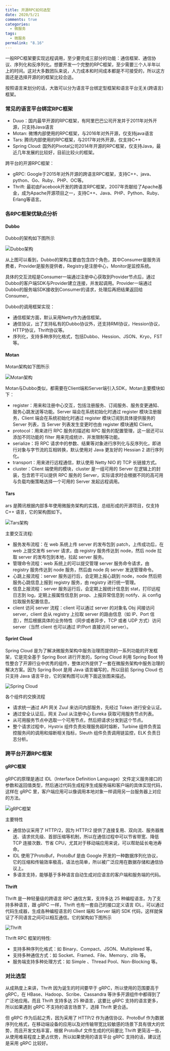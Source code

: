 ```yaml
---
title: 开源RPC如何选型
date: 2020/5/21
comments: true
categories:
  - 微服务
tags:
  - 微服务
permalink: "8.16"
---
```

一般RPC框架要实现远程调用，至少要完成三部分的功能：通信框架、通信协议、序列化和反序列化。想要开发一个完整的RPC框架，至少需要三个人半年以上的时间。这对大多数团队来说，人力成本和时间成本都是不可接受的，所以这方面还是选择开源的的框架比较合适。

按照语言来划分的话，大致可以分为语言平台绑定型框架和语言平台无关(跨语言)框架。

### 常见的语言平台绑定RPC框架

* Duuo：国内最早开源的RPC框架，有阿里巴巴公司开发并于2011年对外开源，只支持Java语言
* Motan: 微博内部使用的RPC框架，与2016年对外开源，仅支持java语言
* Tars: 腾讯内部使用的RPC框架，与2017年对外开源，仅支持C++
* Spring Cloud: 国外的Pivotal公司2014年开源的RPC框架，仅支持Java，最近几年发展的比较好，目前比较火的框架。

跨平台的开源RPC框架：

* gRPC: Google于2015年对外开源的跨语言RPC框架，支持C++、java、python、Go、Ruby、PHP、OC等。
* Thrift: 最初由Facebook开发的跨语言RPC框架，2007年贡献给了Apache基金，成为Apache开源项目之一，支持C++、Java、PHP、Python、Ruby、Erlang等语言。

### 各RPC框架优缺点分析

#### Dubbo

Dubbo的架构如下图所示

![Dubbo架构](https://static001.geekbang.org/resource/image/71/f3/7114e779d5e8a20ad9986b8ebc52f2f3.jpg)

从上图可以看到，Dubbo的架构主要由包含四个角色，其中Consumer是服务消费者，Provider是服务提供者，Registry是注册中心，Monitor是监控系统。

具体的交互流程是Consumer一端通过注册中心获取到Provider节点后，通过Dubbo的客户端SDK与Provider建立连接，并发起调用。Provider一端通过Dubbo的服务端SDK接收到Consumer的请求，处理后再把结果返回给Consumer。

Dubbo的调用框架实现：

* 通信框架方面，默认采用Netty作为通信框架。
* 通信协议，出了支持私有的Dubbo协议外，还支持RMI协议，Hession协议，HTTP协议，Thrift协议等。
* 序列化，支持多种序列化格式，包括Dubbo、Hession、JSON、Kryo，FST等。

#### Motan

Motan架构如下图所示

![Motan架构](https://pic.downk.cc/item/5ec9d084c2a9a83be57cc352.jpg)

Motan与Dubbo类似，都需要在Client端和Server端引入SDK，Motan主要模块如下：

* register：用来和注册中心交互，包括注册服务、订阅服务、服务变更通知、服务心跳发送等功能。Server 端会在系统初始化时通过 register 模块注册服务，Client 端会在系统初始化时通过 register 模块订阅到具体提供服务的 Server 列表，当 Server 列表发生变更时也由 register 模块通知 Client。
* protocol：用来进行 RPC 服务的描述和 RPC 服务的配置管理，这一层还可以添加不同功能的 filter 用来完成统计、并发限制等功能。
* serialize：将 RPC 请求中的参数、结果等对象进行序列化与反序列化，即进行对象与字节流的互相转换，默认使用对 Java 更友好的 Hessian 2 进行序列化。
* transport：用来进行远程通信，默认使用 Netty NIO 的 TCP 长链接方式。
* cluster：Client 端使用的模块，cluster 是一组可用的 Server 在逻辑上的封装，包含若干可以提供 RPC 服务的 Server，实际请求时会根据不同的高可用与负载均衡策略选择一个可用的 Server 发起远程调用。

#### Tars

ars 是腾讯根据内部多年使用微服务架构的实践，总结形成的开源项目，仅支持 C++ 语言，它的架构图如下。

![Tars架构](https://pic.downk.cc/item/5ec9d139c2a9a83be57d3ffc.jpg)

主要交互流程:

* 服务发布流程：在 web 系统上传 server 的发布包到 patch，上传成功后，在 web 上提交发布 server 请求，由 registry 服务传达到 node，然后 node 拉取 server 的发布包到本地，拉起 server 服务。
* 管理命令流程：web 系统上的可以提交管理 server 服务命令请求，由 registry 服务传达到 node 服务，然后由 node 向 server 发送管理命令。
* 心跳上报流程：server 服务运行后，会定期上报心跳到 node，node 然后把服务心跳信息上报到 registry 服务，由 registry 进行统一管理。
* 信息上报流程：server 服务运行后，会定期上报统计信息到 stat，打印远程日志到 log，定期上报属性信息到 prop、上报异常信息到 notify、从 config 拉取服务配置信息。
* client 访问 server 流程：client 可以通过 server 的对象名 Obj 间接访问 server，client 会从 registry 上拉取 server 的路由信息（如 IP、Port 信息），然后根据具体的业务特性（同步或者异步，TCP 或者 UDP 方式）访问 server（当然 client 也可以通过 IP/Port 直接访问 server）。

#### Sprint Cloud

Spring Cloud 是为了解决微服务架构中服务治理而提供的一系列功能的开发框架，它是完全基于 Spring Boot 进行开发的，Spring Cloud 利用 Spring Boot 特性整合了开源行业中优秀的组件，整体对外提供了一套在微服务架构中服务治理的解决方案。因为 Spring Boot 是用 Java 语言编写的，所以目前 Spring Cloud 也只支持 Java 语言平台，它的架构图可以用下面这张图来描述。

![Spring Cloud](https://pic.downk.cc/item/5ec9d1d9c2a9a83be57db82a.jpg)

各个组件的交换流程

* 请求统一通过 API 网关 Zuul 来访问内部服务，先经过 Token 进行安全认证。
* 通过安全认证后，网关 Zuul 从注册中心 Eureka 获取可用服务节点列表。
* 从可用服务节点中选取一个可用节点，然后把请求分发到这个节点。
* 整个请求过程中，Hystrix 组件负责处理服务超时熔断，Turbine 组件负责监控服务间的调用和熔断相关指标，Sleuth 组件负责调用链监控，ELK 负责日志分析。

### 跨平台开源RPC框架

#### gRPC框架

gRPC的原理是通过 IDL（Interface Definition Language）文件定义服务接口的参数和返回值类型，然后通过代码生成程序生成服务端和客户端的具体实现代码，这样在 gRPC 里，客户端应用可以像调用本地对象一样调用另一台服务器上对应的方法。

![gRPC框架](https://pic.downk.cc/item/5ec9da59c2a9a83be58491c1.jpg)

主要特性

* 通信协议采用了 HTTP/2，因为 HTTP/2 提供了连接复用、双向流、服务器推送、请求优先级、首部压缩等机制，所以在通信过程中可以节省带宽、降低 TCP 连接次数、节省 CPU，尤其对于移动端应用来说，可以帮助延长电池寿命。
* IDL 使用了ProtoBuf，ProtoBuf 是由 Google 开发的一种数据序列化协议，它的压缩和传输效率极高，语法也简单，所以被广泛应用在数据存储和通信协议上。
* 多语言支持，能够基于多种语言自动生成对应语言的客户端和服务端的代码。

#### Thrift

Thrift 是一种轻量级的跨语言 RPC 通信方案，支持多达 25 种编程语言。为了支持多种语言，跟 gRPC 一样，Thrift 也有一套自己的接口定义语言 IDL，可以通过代码生成器，生成各种编程语言的 Client 端和 Server 端的 SDK 代码，这样就保证了不同语言之间可以相互通信。它的架构如下图所示

![Thrift](https://pic.downk.cc/item/5ec9dabac2a9a83be584cbaa.jpg)

Thrift RPC 框架的特性:

* 支持多种序列化格式：如 Binary、Compact、JSON、Multiplexed 等。
* 支持多种通信方式：如 Socket、Framed、File、Memory、zlib 等。
* 服务端支持多种处理方式：如 Simple 、Thread Pool、Non-Blocking 等。

### 对比选型

从成熟度上来讲，Thrift 因为诞生的时间要早于 gRPC，所以使用的范围要高于 gRPC，在 HBase、Hadoop、Scribe、Cassandra 等许多开源组件中都得到了广泛地应用。而且 Thrift 支持多达 25 种语言，这要比 gRPC 支持的语言更多，所以如果遇到 gRPC 不支持的语言场景下，选择 Thrift 更合适。

但 gRPC 作为后起之秀，因为采用了 HTTP/2 作为通信协议、ProtoBuf 作为数据序列化格式，在移动端设备的应用以及对传输带宽比较敏感的场景下具有很大的优势，而且开发文档丰富，根据 ProtoBuf 文件生成的代码要比 Thrift 更简洁一些，从使用难易程度上更占优势，所以如果使用的语言平台 gRPC 支持的话，建议还是采用 gRPC 比较好。
